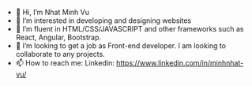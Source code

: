 - 👋 Hi, I’m Nhat Minh Vu
- 👀 I’m interested in developing and designing websites
- 🌱 I’m fluent in HTML/CSS/JAVASCRIPT and other frameworks such as React, Angular, Bootstrap. 
- 💞️ I’m looking to get a job as Front-end developer. I am looking to collaborate to any projects.
- 📫 How to reach me: Linkedin: https://www.linkedin.com/in/minhnhat-vu/
<!---
ray-river0120/ray-river0120 is a ✨ special ✨ repository because its `README.md` (this file) appears on your GitHub profile.
You can click the Preview link to take a look at your changes.
--->

